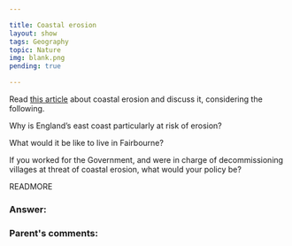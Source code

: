 ```yaml
---

title: Coastal erosion
layout: show
tags: Geography
topic: Nature
img: blank.png
pending: true

---
```


Read [this article](https://www.ft.com/content/2f93cc1b-08ea-49d0-8c5a-dfd2ad3c2177?segmentID=0052c4bc-c54e-19c6-b165-8800c56b8254) about coastal erosion and discuss it, considering the following.

Why is England’s east coast particularly at risk of erosion?

What would it be like to live in Fairbourne?

If you worked for the Government, and were in charge of decommissioning villages at threat of coastal erosion, what would your policy be?



READMORE

### Answer:

### Parent's comments:

